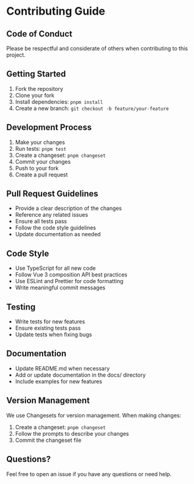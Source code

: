 # Contributing Guide

## Code of Conduct

Please be respectful and considerate of others when contributing to this project.

## Getting Started

1. Fork the repository
2. Clone your fork
3. Install dependencies: `pnpm install`
4. Create a new branch: `git checkout -b feature/your-feature`

## Development Process

1. Make your changes
2. Run tests: `pnpm test`
3. Create a changeset: `pnpm changeset`
4. Commit your changes
5. Push to your fork
6. Create a pull request

## Pull Request Guidelines

- Provide a clear description of the changes
- Reference any related issues
- Ensure all tests pass
- Follow the code style guidelines
- Update documentation as needed

## Code Style

- Use TypeScript for all new code
- Follow Vue 3 composition API best practices
- Use ESLint and Prettier for code formatting
- Write meaningful commit messages

## Testing

- Write tests for new features
- Ensure existing tests pass
- Update tests when fixing bugs

## Documentation

- Update README.md when necessary
- Add or update documentation in the docs/ directory
- Include examples for new features

## Version Management

We use Changesets for version management. When making changes:

1. Create a changeset: `pnpm changeset`
2. Follow the prompts to describe your changes
3. Commit the changeset file

## Questions?

Feel free to open an issue if you have any questions or need help.
